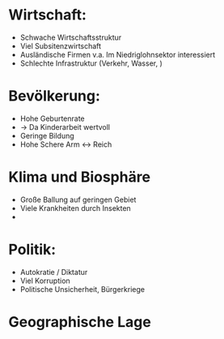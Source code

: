 # Wirtschaft:
- Schwache Wirtschaftsstruktur
- Viel Subsitenzwirtschaft
- Ausländische Firmen v.a. Im Niedriglohnsektor interessiert
- Schlechte Infrastruktur (Verkehr, Wasser, ) 
# Bevölkerung:
- Hohe Geburtenrate
- -> Da Kinderarbeit wertvoll
- Geringe Bildung
- Hohe Schere Arm <-> Reich
# Klima und Biosphäre
- Große Ballung auf geringen Gebiet
- Viele Krankheiten durch Insekten
- 
# Politik:
- Autokratie / Diktatur
- Viel Korruption
- Politische Unsicherheit, Bürgerkriege


# Geographische Lage

# 